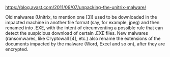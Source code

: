 https://blog.avast.com/2011/09/07/unpacking-the-unitrix-malware/

Old malwares (Unitrix, to mention one [3]) used to be downloaded in the impacted machine in another file format (say, for example, jpeg) and then renamed into .EXE, with the intent of circumventing a possible rule that can detect the suspicious download of certain .EXE files. New malwares (ransomwares, like Cryptowall [4], etc.) also rename the extensions of the documents impacted by the malware (Word, Excel and so on), after they are encrypted.

